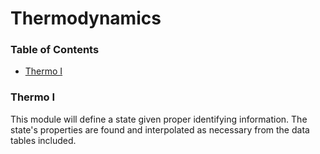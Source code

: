 # Thermodynamics

### Table of Contents
* [Thermo I](#thermo-i)

### Thermo I

This module will define a state given proper identifying information. The state's properties are found and interpolated as necessary from the data tables included.
